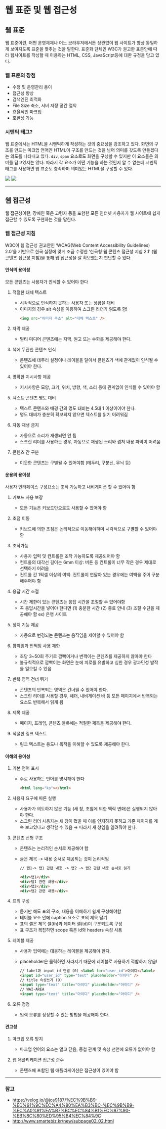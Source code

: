 # 웹 표준 및 웹 접근성

## 웹 표준

웹 표준이란, 어떤 운영체제나 어느 브라우저에서든 상관없이 웹 사이트가 항상 동일하게 보여지도록 표준을 맞추는 것을 말한다. 표준화 단체인 W3C가 권고한 표준안에 따라 웹사이트를 작성할 때 이용하는 HTML, CSS, JavaScript등에 대한 규정을 담고 있다.

### 웹 표준의 장점

- 수정 및 운영관리 용이
- 접근성 향상
- 검색엔진 최적화
- File Size 축소, 서버 저장 공간 절약
- 효율적인 마크업
- 호환성 가능

### 시멘틱 태그?

웹 표준에서는 HTML을 시멘틱하게 작성하는 것의 중요성을 강조하고 있다.
화면의 구조를 만드는 마크업 언어인 HTML이 구조를 만드는 것을 넘어 의미를 갖도록 만들겠다는 의도를 나타내고 있다. `div`, `span` 요소로도 화면을 구성할 수 있지만 이 요소들은 의미를 담고있지는 않다. 따라서 각 요소가 어떤 기능을 하는 것인지 알 수 없는데 시멘틱 태그를 사용하면 웹 표준도 충족하며 의미있는 HTML을 구성할 수 있다.

<img src="https://velog.velcdn.com/images/jos9187/post/26e83bc5-61f2-44f6-98d0-7ebf5b39c901/image.png">

<img src="https://velog.velcdn.com/images/jos9187/post/fc4be59f-1f67-4e34-a3a4-c2fd44266905/image.png">

---

## 웹 접근성

웹 접근성이란, 장애인 혹은 고령자 등을 포함한 모든 인터넷 사용자가 웹 사이트에 쉽게 접근할 수 있도록 구현하는 것을 말한다.

### 웹 접근성 지침

W3C이 웹 접근성 권고안인 ‘WCAG(Web Content Accessibility Guidelines) 2.0’을 기반으로 한국 실정에 맞게 조금 수정한 ‘한국형 웹 콘텐츠 접근성 지침 2.1’ (웹 콘텐츠 접근성 지침)을 통해 웹 접근성을 잘 확보했는지 판단할 수 있다.

#### 인식의 용이성

모든 콘텐츠는 사용자가 인식할 수 있어야 한다

1. 적절한 대체 텍스트

   - 시각적으로 인식하지 못하는 사용자 또는 상황을 대비
   - 이미지의 경우 alt 속성을 이용하여 스크린 리더가 읽도록 함!
     ```html
     <img src="이미지 주소" alt="대체 텍스트" />
     ```

2. 자막 제공

   - 멀티 미디어 콘텐츠에는 자막, 원고 또는 수화를 제공해야 한다.

3. 색에 무관한 콘텐츠 인식

   - 콘텐츠에 테두리 설정이나 레이블을 달아서 콘텐츠가 색에 관계없이 인식될 수 있어야 한다.

4. 명확한 지시사항 제공

   - 지시사항은 모양, 크기, 위치, 방향, 색, 소리 등에 관계없이 인식될 수 있어야 함

5. 텍스트 콘텐츠 명도 대비

   - 텍스트 콘텐츠와 배경 간의 명도 대비는 4.5대 1 이상이어야 한다.
   - 명도 대비가 충분히 확보되지 않으면 텍스트를 읽기 어려워짐

6. 자동 재생 금지

   - 자동으로 소리가 재생되면 안 됨
   - 스크린 리더를 사용하는 경우, 자동으로 재생된 소리와 겹쳐 내용 파악이 어려움

7. 콘텐츠 간 구분
   - 이웃한 콘텐츠는 구별될 수 있어야함 (테두리, 구분선, 무늬 등)

#### 운용의 용이성

사용자 인터페이스 구성요소는 조작 가능하고 내비게이션 할 수 있어야 함

1. 키보드 사용 보장

   - 모든 기능은 키보드만으로도 사용할 수 있어야 함

2. 초점 이동

   - 키보드에 의한 초점은 논리적으로 이동해야하며 시각적으로 구별할 수 있어야 함

3. 조작가능

   - 사용자 입력 및 컨트롤은 조작 가능하도록 제공되어야 함
   - 컨트롤의 대각선 길이는 6mm 이상: 버튼 등 컨트롤이 너무 작은 경우 제대로 선택하기 어려움
   - 컨트롤 간 1픽셀 이상의 여백: 컨트롤이 연달아 있는 경우에는 여백을 주어 구분해주어야 함

4. 응답 시간 조절

   - 시간 제한이 있는 콘텐츠는 응답 시간을 조절할 수 있어야함
   - 꼭 응답시간을 넣어야 한다면 (1) 충분한 시간 (2) 종료 안내 (3) 조절 수단을 제공해야 함 ex) 은행 사이트

5. 정지 기능 제공

   - 자동으로 변경되는 콘텐츠는 움직임을 제어할 수 있어야 함

6. 깜빡임과 번쩍임 사용 제한

   - 초당 3~50회 주기로 깜빡이거나 번쩍이는 콘텐츠를 제공하지 않아야 한다
   - 불규칙적으로 깜빡이는 화면은 눈에 피로를 유발하고 심한 경우 광과민성 발작을 일으킬 수 있음

7. 반복 영역 건너 뛰기

   - 콘텐츠의 반복되는 영역은 건너뛸 수 있어야 한다.
   - 스크린 리더를 사용할 경우, 헤더, 내비게이션 바 등 모든 페이지에서 반복되는 요소도 반복해서 읽게 됨

8. 제목 제공

   - 페이지, 프레임, 콘텐츠 블록에는 적절한 제목을 제공해야 한다.

9. 적절한 링크 텍스트
   - 링크 텍스트는 용도나 목적을 이해할 수 있도록 제공해야 한다.

#### 이해의 용이성

1. 기본 언어 표시

   - 주로 사용하는 언어를 명시해야 한다
     ```html
     <html lang="ko"></html>
     ```

2. 사용자 요구에 따른 실행

   - 사용자가 의도하지 않은 기능 (새 창, 초첨에 의한 맥락 변화)은 실행되지 않아야 한다.
   - 스크린 리더 사용자는 새 창이 떴을 때 이를 인지하지 못하고 기존 페이지를 계속 보고있다고 생각할 수 있음 → 따라서 새 창임을 알려줘야 한다.

3. 콘텐츠 선형 구조

   - 콘텐츠는 논리적인 순서로 제공해야 함
   - 글은 제목 -> 내용 순서로 제공되는 것이 논리적임

     ```html
     // 탭1-> 탭1 관련 내용 -> 탭2 -> 탭2 관련 내용 순서로 읽기

     <div>탭1</div>
     <div>탭1 관련 내용</div>
     <div>탭2</div>
     <div>탭2 관련 내용</div>
     ```

4. 표의 구성

   - 듣기만 해도 표의 구조, 내용을 이해하기 쉽게 구성해야함
   - 테이블 요소 안에 caption 요소로 표의 제목 달기
   - 표의 셀은 제목 셀(th)과 데이터 셀(td)이 구분되도록 구성
   - 표 구조가 복잡하면 scope 혹은 id와 headers 속성 사용

5. 레이블 제공

   - 사용자 입력에는 대응하는 레이블을 제공해야 한다.
   - placeholder은 클릭하면 사라지기 때문에 레이블로 사용하기 적합하지 않음!

     ```html
     // label과 input id 연결 (0) <label for="user_id">아이디</label>
     <input id="user_id" type="text" placeholder="아이디" />
     // title 속성쓰기 (O)
     <input type="text" title="아이디" placeholder="아이디" />
     // WAI-AREA
     <input type="text" title="아이디" placeholder="아이디" />
     ```

6. 오류 정정
   - 입력 오류를 정정할 수 있는 방법을 제공해야 한다.

#### 견고성

1. 마크업 오류 방지

   - 마크업 언어의 요소는 열고 닫음, 중첩 관계 및 속성 선언에 오류가 없어야 함

2. 웹 애플리케이션 접근성 준수
   - 콘텐츠에 포함된 웹 애플리케이션은 접근성이 있어야 함

---

### 참고

- https://velog.io/@jos9187/%EC%9B%B9-%ED%91%9C%EC%A4%80%EA%B3%BC-%EC%9B%B9-%EC%A0%91%EA%B7%BC%EC%84%B1%EC%97%90-%EB%8C%80%ED%95%B4%EC%84%9C
- http://www.smartebiz.kr/new/subpage02_02.html
